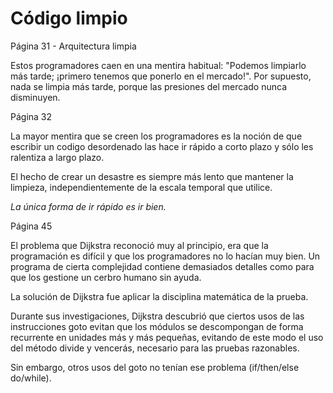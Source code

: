 

# Código limpio

Página 31 - Arquitectura limpia

Estos programadores caen en una mentira habitual: "Podemos limpiarlo más tarde; ¡primero tenemos que ponerlo en el mercado!". Por supuesto, nada se limpia más tarde, porque las presiones del mercado nunca disminuyen.

Página 32

La mayor mentira que se creen los programadores es la noción de que escribir un codigo desordenado las hace ir rápido a corto plazo y sólo les ralentiza a largo plazo.

El hecho de crear un desastre es siempre más lento que mantener la limpieza, independientemente de la escala temporal que utilice.

_La única forma de ir rápido es ir bien._

Página 45

El problema que Dijkstra reconoció muy al principio, era que la programación es difícil y que los programadores no lo hacían muy bien. Un programa de cierta complejidad contiene demasiados detalles como para que los gestione un cerbro humano sin ayuda.

La solución de Dijkstra fue aplicar la disciplina matemática de la prueba.

Durante sus investigaciones, Dijkstra descubrió que ciertos usos de las instrucciones goto evitan que los módulos se descompongan de forma recurrente en unidades más y más pequeñas, evitando de este modo el uso del método divide y vencerás, necesario para las pruebas razonables.

Sin embargo, otros usos del goto no tenían ese problema (if/then/else do/while).

